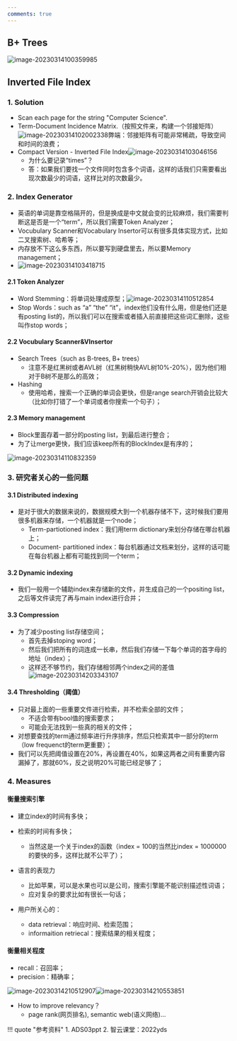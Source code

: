 ```yaml
---
comments: true
---
```

## B+ Trees

![image-20230314100359985](../img/3.13/image-20230314100359985.png)

## Inverted File Index

### 1. Solution

- Scan each page for the string "Computer Science".
- Term-Document Incidence Matrix.（按照文件来，构建一个邻接矩阵）![image-20230314102002338](../img/3.13/image-20230314102002338.png)弊端：邻接矩阵有可能非常稀疏，导致空间和时间的浪费；
- Compact Version - Inverted File Index![image-20230314103046156](../img/3.13/image-20230314103046156.png)
  - 为什么要记录“times”？
  - 答：如果我们要找一个文件同时包含多个词语，这样的话我们只需要看出现次数最少的词语，这样比对的次数最少。

### 2. Index Generator

- 英语的单词是靠空格隔开的，但是换成是中文就会变的比较麻烦，我们需要判断这是否是一个“term”，所以我们需要Token Analyzer；
- Vocubulary Scanner和Vocabulary Insertor可以有很多具体实现方式，比如二叉搜索树、哈希等；
- 内存放不下这么多东西，所以要写到硬盘里去，所以要Memory management；
- ![image-20230314103418715](../img/3.13/image-20230314103418715.png)

#### 2.1 Token Analyzer

- Word Stemming：将单词处理成原型；![image-20230314110512854](../img/3.13/image-20230314110512854.png)
- Stop Words：such as “a” “the” “it”，index他们没有什么用，但是他们还是有posting list的，所以我们可以在搜索或者插入前直接把这些词汇删除，这些叫作stop words；

#### 2.2 Vocubulary Scanner&VInsertor

- Search Trees（such as B-trees, B+ trees）
    - 注意不是红黑树或者AVL树（红黑树稍快AVL树10%-20%），因为他们相对于B树不是那么的高效；
- Hashing
    - 使用哈希，搜索一个正确的单词会更快，但是range search开销会比较大（比如你打错了一个单词或者你搜索一个句子）；

#### 2.3 Memory management

- Block里面存着一部分的posting list，到最后进行整合；
- 为了让merge更快，我们应该keep所有的BlockIndex是有序的；

![image-20230314110832359](../img/3.13/image-20230314110832359.png)

### 3. 研究者关心的一些问题
#### 3.1 Distributed indexing

- 是对于很大的数据来说的，数据规模大到一个机器存储不下，这时候我们要用很多机器来存储，一个机器就是一个node；
    - Term-partiotioned index：我们用term dictionary来划分存储在哪台机器上；
    - Document- partitioned index：每台机器通过文档来划分，这样的话可能在每台机器上都有可能找到同一个term；

#### 3.2 Dynamic indexing

- 我们一般用一个辅助index来存储新的文件，并生成自己的一个positing list，之后等文件读完了再与main index进行合并；

#### 3.3 Compression

- 为了减少posting list存储空间；
    - 首先去掉stoping word；
    - 然后我们把所有的词连成一长串，然后我们存储一下每个单词的首字母的地址（index）；
    - 这样还不够节约，我们存储相邻两个index之间的差值![image-20230314203343107](../img/3.13/image-20230314203343107.png)

#### 3.4 Thresholding（阈值）

- 只对最上面的一些重要文件进行检索，并不检索全部的文件；
    - 不适合带有bool值的搜索要求；
    - 可能会无法找到一些真的相关的文件；
- 对想要查找的term通过频率进行升序排序，然后只检索其中一部分的term（low frequenct的term更重要）；
- 我们可以先把阈值设置在20%，再设置在40%，如果这两者之间有重要内容漏掉了，那就60%，反之说明20%可能已经足够了；

### 4. Measures
#### 衡量搜索引擎
- 建立index的时间有多快；
- 检索的时间有多快；
    - 当然这是一个关于index的函数（index = 100的当然比index = 1000000的要快的多，这样比就不公平了）；
- 语言的表现力
    - 比如苹果，可以是水果也可以是公司，搜索引擎能不能识别描述性词语；
    - 应对复杂的要求比如有很长一句话；

- 用户所关心的：
    - data retrieval：响应时间、检索范围；
    - informaition retriecal：搜索结果的相关程度； 

#### 衡量相关程度

- recall：召回率；
- precision：精确率；

![image-20230314210512907](../img/3.13/image-20230314210512907.png)![image-20230314210553851](../img/3.13/image-20230314210553851.png)

- How to improve relevancy？
    - page rank(网页排名), semantic web(语义网络)…

!!! quote "参考资料"
    1. ADS03ppt
    2. 智云课堂：2022yds
